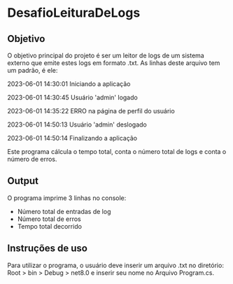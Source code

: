# DesafioLeituraDeLogs

## Objetivo

O objetivo principal do projeto é ser um leitor de logs de um sistema externo que emite estes logs em formato .txt.
As linhas deste arquivo tem um padrão, é ele: 

2023-06-01 14:30:01 Iniciando a aplicação

2023-06-01 14:30:45 Usuário 'admin' logado

2023-06-01 14:35:22 ERRO na página de perfil do usuário

2023-06-01 14:50:13 Usuário 'admin' deslogado

2023-06-01 14:50:14 Finalizando a aplicação

Este programa cálcula o tempo total, conta o número total de logs e conta o número de erros.

## Output

O programa imprime 3 linhas no console:

- Número total de entradas de log
- Número total de erros
- Tempo total decorrido

## Instruções de uso

Para utilizar o programa, o usuário deve inserir um arquivo .txt no diretório: Root > bin > Debug > net8.0 e inserir seu nome no Arquivo Program.cs.
